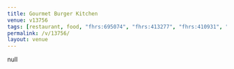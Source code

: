 ```yaml
---
title: Gourmet Burger Kitchen
venue: v13756
tags: [restaurant, food, "fhrs:695074", "fhrs:413277", "fhrs:410931", "fhrs:444720", "fhrs:294437", "fhrs:920292"]
permalink: /v/13756/
layout: venue
---
```

null